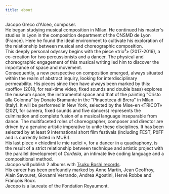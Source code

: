 ```yaml
---
title: about
---
```


Jacopo Greco d'Alceo, composer.<br>
He began studying musical composition in Milan. He continued his master's studies in Lyon in the composition department of the CNSMD de Lyon (France). Here he found the ideal environment to cultivate his exploration of the relationship between musical and choreographic composition.<br>
This deeply personal odyssey begins with the piece «trio³» (2017-2019), a co-creation for two percussionists and a dancer. The physical and choreographic engagement of this musical writing led him to discover the importance of space and movement.<br>
Consequently, a new perspective on composition emerged, always situated within the realm of abstract inquiry, looking for interdisciplinary permeability. His pieces since then have always been marked by this: «soffio» (2018, for real-time video, fixed sounds and double bass) explores the museum space, the instrumental space and that of the painting "Cristo alla Colonna" by Donato Bramante in the "Pinacoteca di Brera" in Milan (Italy). It will be performed in New York, selected by the Mise-en «TRICOT» (2021, for camera, fixed sounds and five dancers) represents the culmination and complete fusion of a musical language inseparable from dance. The multifaceted roles of choreographer, composer and director are driven by a genuine artistic imperative to unite these disciplines. It has been selected by at least 9 international short film festivals (including FEST, PöFF and is currently listed in MUBI).<br>His last piece « chiedimi le mie radici », for a dancer in a quadraphony, is the result of a strict relationship between technique and artistic project with the parallel development of *Cordelia*, an intimate live coding language and a compositional method. <br>
Jacopo will publish 2 albums with [Tsuku Boshi records](https://tsukuboshi.wordpress.com/).<br>
His career has been profoundly marked by Anne Martin, Jean Geoffroy, Alain Savouret, Giovanni Verrando, Andrea Agostini, Hervé Robbe and François Roux.<br>
Jacopo is a laureate of the Fondation Royaumont.<br>
